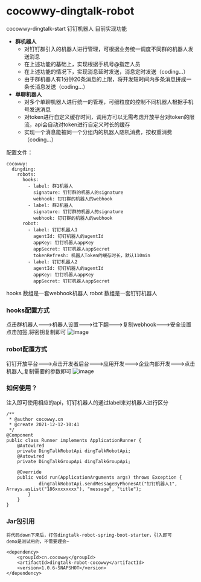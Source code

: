 # cocowwy-dingtalk-robot
cocowwy-dingtalk-start
钉钉机器人
目前实现功能
- **群机器人**
  - 对钉钉群引入的机器人进行管理，可根据业务统一调度不同群的机器人发送消息
  - 在上述功能的基础上，实现根据手机号@指定人员
  - 在上述功能的情况下，实现消息延时发送，消息定时发送（coding...）
  - 由于群机器人有1分钟20条消息的上限，将开发短时间内多条消息拼成一条长消息发送（coding...）
- **单聊机器人**
  - 对多个单聊机器人进行统一的管理，可细粒度的控制不同机器人根据手机号发送消息
  - 对token进行自定义缓存时间，调用方可以无需考虑开放平台对token的限流，api会自动对token进行自定义时长的缓存
  - 实现一个消息能被同一个分组内的机器人随机消费，按权重消费（coding...）

配置文件：
```
cocowwy:
  dingding:
    robots:
      hooks:
        - label: 群1机器人
          signature: 钉钉群的机器人的signature
          webhook: 钉钉群的机器人的webhook
        - label: 群2机器人
          signature: 钉钉群的机器人的signature
          webhook: 钉钉群的机器人的webhook
      robot:
        - label: 钉钉机器人1
          agentId: 钉钉机器人的agentId
          appKey: 钉钉机器人appKey
          appSecret: 钉钉机器人appSecret
          tokenRefresh: 机器人Token的缓存时长，默认110min
        - label: 钉钉机器人2
          agentId: 钉钉机器人的agentId
          appKey: 钉钉机器人appKey
          appSecret: 钉钉机器人appSecret
```
hooks 数组是一套webhook机器人
robot 数组是一套钉钉机器人

### hooks配置方式
点击群机器人--->机器人设置--->往下翻--->复制webhook--->安全设置点击加签,将密钥复制即可
![image](https://user-images.githubusercontent.com/63331147/146709451-9e76d821-5012-4853-b433-760a9a26cc58.png)

### robot配置方式
钉钉开放平台--->点击开发者后台--->应用开发--->企业内部开发--->点击机器人,复制需要的参数即可
![image](https://user-images.githubusercontent.com/63331147/146709663-a2db71f5-226d-4332-90b0-ffb67f14f53e.png)

### 如何使用？
注入即可使用相应的api，钉钉机器人的通过label来对机器人进行区分
```
/**
 * @author cocowwy.cn
 * @create 2021-12-12-10:41
 */
@Component
public class Runner implements ApplicationRunner {
    @Autowired
    private DingTalkRobotApi dingTalkRobotApi;
    @Autowired
    private DingTalkGroupApi dingTalkGroupApi;
    
    @Override
    public void run(ApplicationArguments args) throws Exception {
            dingTalkRobotApi.sendMessageByPhonesAt("钉钉机器人1", Arrays.asList("186xxxxxxxx"), "message", "title");
        }
    }
}
```

### Jar包引用
```
将代码down下来后，打包dingtalk-robot-spring-boot-starter，引入即可
demo是测试用的，不需要理会~

<dependency>
    <groupId>cn.cocowwy</groupId>
    <artifactId>dingtalk-robot-cocowwy</artifactId>
    <version>1.0.6-SNAPSHOT</version>
</dependency>
```


